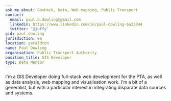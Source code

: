 ```yaml
---
ask_me_about: GovHack, Data, Web mapping, Public Transport
contact:
  email: paul.b.dowling@gmail.com
  linkedin: https://www.linkedin.com/in/paul-dowling-6a23844
  twitter: '@juffy'
gid: paul-dowling
jurisdiction: wa
location: geraldton
name: Paul Dowling
organisation: Public Transport Authority
position_title: GIS Developer
type: Data Mentor
---
```


I'm a GIS Developer doing full-stack web development for the PTA, as well as data analysis, web mapping and visualisation work. I'm a bit of a generalist, but with a particular interest in integrating disparate data sources and systems.
